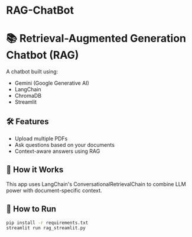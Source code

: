 # RAG-ChatBot
# 📚 Retrieval-Augmented Generation Chatbot (RAG)

A chatbot built using:
- Gemini (Google Generative AI)
- LangChain
- ChromaDB
- Streamlit

## 🛠️ Features
- Upload multiple PDFs
- Ask questions based on your documents
- Context-aware answers using RAG

## 🧠 How it Works
This app uses LangChain's ConversationalRetrievalChain to combine LLM power with document-specific context.

## 🚀 How to Run

```bash
pip install -r requirements.txt
streamlit run rag_streamlit.py
